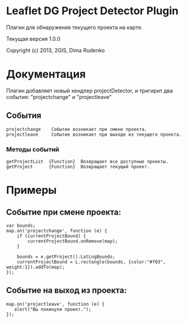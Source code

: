 Leaflet DG Project Detector Plugin
====================================

Плагин для обнаружения текущего проекта на карте.

Текущая версия 1.0.0

Copyright (c) 2013, 2GIS, Dima Rudenko

# Документация

Плагин добавляет новый хендлер projectDetector, и тригирит два события: "projectchange" и "projectleave"

## События

    projectchange    Событие возникает при смене проекта.
    projectleave     Событие возникает при выходе из текущего проекта.

### Методы событий

    getProjectList  {Function}  Возвращает все доступные проекты.
    getProject      {Function}  Возвращает текущий проект.

# Примеры
## Событие при смене проекта:

    var bounds;
    map.on('projectchange', function (e) {
        if (currentProjectBound) {
            currentProjectBound.onRemove(map);
        }

        bounds = e.getProject().LatLngBounds;
        currentProjectBound = L.rectangle(bounds, {color:"#f03", weight:1}).addTo(map);
    });

## Событие на выход из проекта:

    map.on('projectleave', function (e) {
       alert("Вы покинули проект.");
    });
